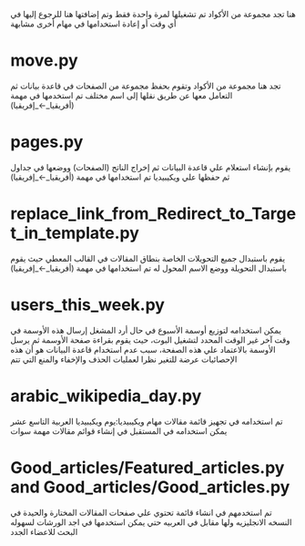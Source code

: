 هنا تجد مجموعة من الأكواد تم تشغيلها لمرة واحدة فقط وتم إضافتها هنا للرجوع إليها في أي وقت أو إعادة استخدامها في مهام أخرى مشابهة


# move.py
تجد هنا مجموعة من الأكواد وتقوم بحفظ مجموعة من  الصفحات في قاعدة بيانات ثم التعامل معها عن طريق نقلها إلى اسم مختلف
تم استخدمها في مهمة (أفريقيا_←_إفريقيا)

# pages.py
يقوم بإنشاء استعلام علي قاعدة البيانات ثم إخراج الناتج (الصفحات) ووضعها في جداول ثم حفظها علي ويكيبيديا
تم استخدامها في مهمة (أفريقيا_←_إفريقيا)

# replace_link_from_Redirect_to_Target_in_template.py
يقوم باستبدال جميع التحويلات الخاصة بنطاق المقالات في القالب المعطي حيث يقوم باستبدال التحويلة ووضع الاسم المحول له
تم استخدامها في مهمة (أفريقيا_←_إفريقيا)

# users_this_week.py

يمكن استخدامه لتوزيع أوسمة الأسبوع في حال أرد المشغل إرسال هذه الأوسمة في وقت آخر غير الوقت المحدد لتشغيل البوت، حيث
يقوم
بقراءة صفحة الأوسمة ثم يرسل الأوسمة بالاعتماد علي هذه الصفحة، سبب عدم استخدام قاعدة البيانات هو أن هذه الإحصائيات عرضة
للتغير نظرا لعمليات الحذف والإخفاء والمنع التي تتم

# arabic_wikipedia_day.py

تم استخدامه في تجهيز قائمة مقالات مهام ويكيبيديا:يوم ويكيبيديا العربية التاسع عشر يمكن استخدامه في المستقبل في إنشاء
قوائم
مقالات مهمة سوات

# Good_articles/Featured_articles.py and Good_articles/Good_articles.py

تم استخدمهم في انشاء قائمة تحتوي علي صفحات المقالات المختارة والحيدة في النسخه الانجليزيه ولها مقابل في العربيه حتي يمكن
استخدمها في اجد الورشات لسهوله البحث للاعضاء الجدد